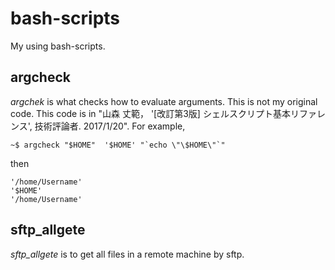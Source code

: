 # bash-scripts

My using bash-scripts.

## argcheck

*argchek* is what checks how to evaluate arguments.
This is not my original code. This code is in "山森 丈範， '[改訂第3版] シェルスクリプト基本リファレンス', 技術評論者. 2017/1/20".
For example,
```
~$ argcheck "$HOME"  '$HOME' "`echo \"\$HOME\"`"
```
then
```
'/home/Username'
'$HOME'
'/home/Username'
```

## sftp_allgete

*sftp_allgete* is to get all files in a remote machine by sftp.
